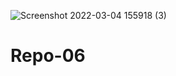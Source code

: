 ![Screenshot 2022-03-04 155918 (3)](https://user-images.githubusercontent.com/97268104/156747677-f96eaf08-8739-48e9-8181-57f383cea42f.png)
# Repo-06
